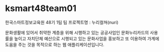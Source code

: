 # ksmart48team01

한국스마트정보교육원 48기 1팀
팀 프로젝트명 : 누리컬쳐(nuri)

문화생활에 있어서 취약한 계층을 위해 시행하고 있는 공공사업인 문화누리카드의 사용률을 높이고
자치단체 예산으로 시행되고 있는 문화사업을 홍보하고 또 이용하여 가계에 도움을 주는 것을 목적으로 하는
웹 애플리케이션입니다.
